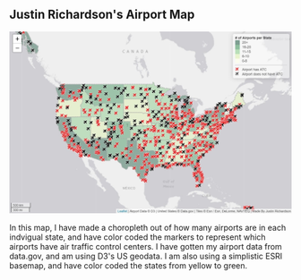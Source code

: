 ## Justin Richardson's Airport Map

![Map](https://github.com/Jar3p0/JustinRichardsonAirportMap/blob/main/Images/map.jpg)


In this map, I have made a choropleth out of how many airports are in each indvigual state, and have color coded the markers to represent which airports have air traffic control centers. I have gotten my airport data from data.gov, and am using D3's US geodata. I am also using a simplistic ESRI basemap, and have color coded the states from yellow to green.

